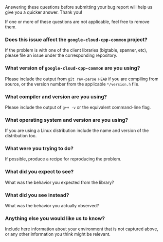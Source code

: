 Answering these questions before submitting your bug report will help us give
you a quicker answer.  Thank you!

If one or more of these questions are not applicable, feel free to remove them.

### Does this issue affect the `google-cloud-cpp-common` project?

If the problem is with one of the client libraries (bigtable, spanner, etc),
please file an issue under the corresponding repository.

### What version of `google-cloud-cpp-common` are you using?

Please include the output from `git rev-parse HEAD` if you are compiling from
source, or the version number from the applicable `*/version.h` file.

### What compiler and version are you using?

Please include the output of `g++ -v` or the equivalent command-line flag.

### What operating system and version are you using?

If you are using a Linux distribution include the name and version of the
distribution too.

### What were you trying to do?

If possible, produce a recipe for reproducing the problem.

### What did you expect to see?

What was the behavior you expected from the library?

### What did you see instead?

What was the behavior you actually observed?

### Anything else you would like us to know?

Include here information about your environment that is not captured above, or
any other information you think might be relevant.
